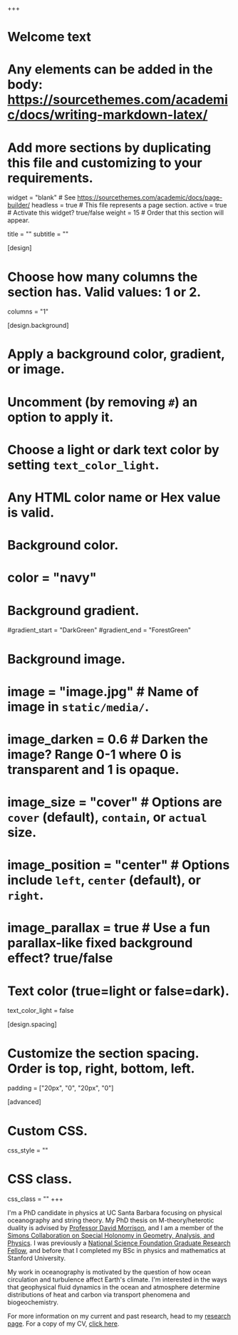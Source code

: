 +++
# Welcome text
# Any elements can be added in the body: https://sourcethemes.com/academic/docs/writing-markdown-latex/
# Add more sections by duplicating this file and customizing to your requirements.

widget = "blank"  # See https://sourcethemes.com/academic/docs/page-builder/
headless = true  # This file represents a page section.
active = true  # Activate this widget? true/false
weight = 15  # Order that this section will appear.

title = ""
subtitle = ""

[design]
  # Choose how many columns the section has. Valid values: 1 or 2.
  columns = "1"

[design.background]
  # Apply a background color, gradient, or image.
  #   Uncomment (by removing `#`) an option to apply it.
  #   Choose a light or dark text color by setting `text_color_light`.
  #   Any HTML color name or Hex value is valid.

  # Background color.
  # color = "navy"

  # Background gradient.
  #gradient_start = "DarkGreen"
  #gradient_end = "ForestGreen"

  # Background image.
  # image = "image.jpg"  # Name of image in `static/media/`.
  # image_darken = 0.6  # Darken the image? Range 0-1 where 0 is transparent and 1 is opaque.
  # image_size = "cover"  #  Options are `cover` (default), `contain`, or `actual` size.
  # image_position = "center"  # Options include `left`, `center` (default), or `right`.
  # image_parallax = true  # Use a fun parallax-like fixed background effect? true/false

  # Text color (true=light or false=dark).
  text_color_light = false

[design.spacing]
  # Customize the section spacing. Order is top, right, bottom, left.
  padding = ["20px", "0", "20px", "0"]

[advanced]
 # Custom CSS.
 css_style = ""

 # CSS class.
 css_class = ""
+++

I'm a PhD candidate in physics at UC Santa Barbara focusing on physical oceanography and string theory. My PhD thesis on M-theory/heterotic duality is advised by [Professor David Morrison](http://web.physics.ucsb.edu/~drm/), and I am a member of the [Simons Collaboration on Special Holonomy in Geometry, Analysis, and Physics](https://sites.duke.edu/scshgap/). I was previously a [National Science Foundation Graduate Research Fellow](https://www.nsfgrfp.org/), and before that I completed my BSc in physics and mathematics at Stanford University.

My work in oceanography is motivated by the question of how ocean circulation and turbulence affect Earth's climate. I'm interested in the ways that geophysical fluid dynamics in the ocean and atmosphere determine distributions of heat and carbon via transport phenomena and biogeochemistry.

For more information on my current and past research, head to my [research page](/research). For a copy of my CV, [click here](files/kinsella_CV.pdf).
